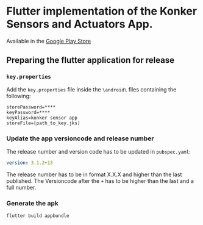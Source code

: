 # Flutter implementation of the Konker Sensors and Actuators App.
Available in the [Google Play Store](https://play.google.com/store/apps/details?id=com.konker.konkersensors)

## Preparing the flutter application for release
### `key.properties`
Add the `key.properties` file inside the `\android\` files containing the following:
```properties
storePassword=****
keyPassword=****
keyAlias=konker sensor app
storeFile=[path_to_key.jks]
```

### Update the app versioncode and release number
The release number and version code has to be updated in `pubspec.yaml`:
```yaml
version: 3.1.2+13
```
The release number has to be in format X.X.X and higher than the last published. The Versioncode after the `+` has to be higher than the last and a full number.

### Generate the apk
```
flutter build appbundle
```

